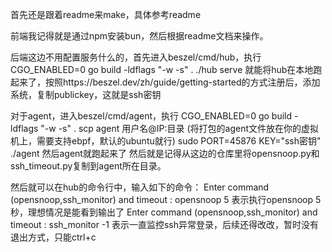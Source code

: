 首先还是跟着readme来make，具体参考readme

前端我记得就是通过npm安装bun，然后根据readme文档来操作。

后端这边不用配置服务什么的，首先进入beszel/cmd/hub，执行
CGO_ENABLED=0 go build -ldflags "-w -s" .
./hub serve
就能将hub在本地跑起来了，按照https://beszel.dev/zh/guide/getting-started的方式注册后，添加系统，复制publickey，这就是ssh密钥

对于agent，进入beszel/cmd/agent，执行
CGO_ENABLED=0 go build -ldflags "-w -s" .
scp agent 用户名@IP:目录  (将打包的agent文件放在你的虚拟机上，需要支持ebpf，默认的ubuntu就行)
sudo PORT=45876 KEY="ssh密钥" ./agent
然后agent就跑起来了
然后就是记得从这边的仓库里将opensnoop.py和ssh_timeout.py复制到agent所在目录。

然后就可以在hub的命令行中，输入如下的命令：
Enter command (opensnoop,ssh_monitor) and timeout : opensnoop 5
表示执行opensnoop 5秒，理想情况是能看到输出了
Enter command (opensnoop,ssh_monitor) and timeout : ssh_monitor -1
表示一直监控ssh异常登录，后续还得改改，暂时没有退出方式，只能ctrl+c
